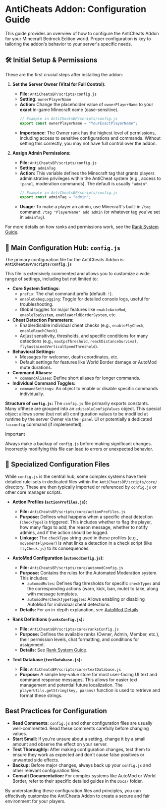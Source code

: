 # AntiCheats Addon: Configuration Guide

This guide provides an overview of how to configure the AntiCheats Addon for your Minecraft Bedrock Edition world. Proper configuration is key to tailoring the addon's behavior to your server's specific needs.

## 🛠️ Initial Setup & Permissions

These are the first crucial steps after installing the addon:

1.  **Set the Server Owner (Vital for Full Control):**
    *   **File:** `AntiCheatsBP/scripts/config.js`
    *   **Setting:** `ownerPlayerName`
    *   **Action:** Change the placeholder value of `ownerPlayerName` to your **exact** in-game Minecraft name (case-sensitive).
        ```javascript
        // Example in AntiCheatsBP/scripts/config.js
        export const ownerPlayerName = "YourExactPlayerName";
        ```
    *   **Importance:** The Owner rank has the highest level of permissions, including access to sensitive configurations and commands. Without setting this correctly, you may not have full control over the addon.

2.  **Assign Admin Permissions:**
    *   **File:** `AntiCheatsBP/scripts/config.js`
    *   **Setting:** `adminTag`
    *   **Action:** This variable defines the Minecraft tag that grants players administrative privileges within the AntiCheat system (e.g., access to `!panel`, moderation commands). The default is usually `"admin"`.
        ```javascript
        // Example in AntiCheatsBP/scripts/config.js
        export const adminTag = "admin";
        ```
    *   **Usage:** To make a player an admin, use Minecraft's built-in `/tag` command:
        `/tag "PlayerName" add admin` (or whatever tag you've set in `adminTag`).

For more details on how ranks and permissions work, see the [Rank System Guide](RankSystem.md).

## 🔧 Main Configuration Hub: `config.js`

The primary configuration file for the AntiCheats Addon is:
**`AntiCheatsBP/scripts/config.js`**

This file is extensively commented and allows you to customize a wide range of settings, including but not limited to:

*   **Core System Settings:**
    *   `prefix`: The chat command prefix (default: `!`).
    *   `enableDebugLogging`: Toggle for detailed console logs, useful for troubleshooting.
    *   Global toggles for major features like `enableAutoMod`, `enableTpaSystem`, `enableWorldBorderSystem`, etc.
*   **Cheat Detection Parameters:**
    *   Enable/disable individual cheat checks (e.g., `enableFlyCheck`, `enableReachCheck`).
    *   Adjust sensitivity, thresholds, and specific conditions for many detections (e.g., `maxCpsThreshold`, `reachDistanceSurvival`, `flySustainedVerticalSpeedThreshold`).
*   **Behavioral Settings:**
    *   Messages for welcomer, death coordinates, etc.
    *   Default settings for features like World Border damage or AutoMod mute durations.
*   **Command Aliases:**
    *   `commandAliases`: Define short aliases for longer commands.
*   **Individual Command Toggles:**
    *   `commandSettings`: An object to enable or disable specific commands individually.

**Structure of `config.js`:**
The `config.js` file primarily exports constants. Many ofthese are grouped into an `editableConfigValues` object. This special object allows some (but not all) configuration values to be modified at runtime by the server Owner via the `!panel` UI or potentially a dedicated `!acconfig` command (if implemented).

> [!IMPORTANT]
> Always make a backup of `config.js` before making significant changes. Incorrectly modifying this file can lead to errors or unexpected behavior.

## 📄 Specialized Configuration Files

While `config.js` is the central hub, some complex systems have their detailed rule-sets in dedicated files within the `AntiCheatsBP/scripts/core/` directory. These are then typically imported or referenced by `config.js` or other core manager scripts.

*   **Action Profiles (`actionProfiles.js`):**
    *   **File:** `AntiCheatsBP/scripts/core/actionProfiles.js`
    *   **Purpose:** Defines what happens when a specific cheat detection (`checkType`) is triggered. This includes whether to flag the player, how many flags to add, the reason message, whether to notify admins, and if the action should be logged.
    *   **Linkage:** The `checkType` string used in these profiles (e.g., `movementFlyHover`) is what links a detection in a check script (like `flyCheck.js`) to its consequences.

*   **AutoMod Configuration (`automodConfig.js`):**
    *   **File:** `AntiCheatsBP/scripts/core/automodConfig.js`
    *   **Purpose:** Contains the rules for the Automated Moderation system. This includes:
        *   `automodRules`: Defines flag thresholds for specific `checkTypes` and the corresponding actions (warn, kick, ban, mute) to take, along with message templates.
        *   `automodPerCheckTypeToggles`: Allows enabling or disabling AutoMod for individual cheat detections.
    *   **Details:** For an in-depth explanation, see [AutoMod Details](AutoModDetails.md).

*   **Rank Definitions (`ranksConfig.js`):**
    *   **File:** `AntiCheatsBP/scripts/core/ranksConfig.js`
    *   **Purpose:** Defines the available ranks (Owner, Admin, Member, etc.), their permission levels, chat formatting, and conditions for assignment.
    *   **Details:** See [Rank System Guide](RankSystem.md).

*   **Text Database (`textDatabase.js`):**
    *   **File:** `AntiCheatsBP/scripts/core/textDatabase.js`
    *   **Purpose:** A simple key-value store for most user-facing UI text and command response messages. This allows for easier text management and potential future localization. The `playerUtils.getString(key, params)` function is used to retrieve and format these strings.

## Best Practices for Configuration

*   **Read Comments:** `config.js` and other configuration files are usually well-commented. Read these comments carefully before changing values.
*   **Start Small:** If you're unsure about a setting, change it by a small amount and observe the effect on your server.
*   **Test Thoroughly:** After making configuration changes, test them to ensure they work as expected and don't cause false positives or unwanted side effects.
*   **Backup:** Before major changes, always back up your `config.js` and other relevant configuration files.
*   **Consult Documentation:** For complex systems like AutoMod or World Border, refer to their specific detailed guides in the `Docs/` folder.

By understanding these configuration files and principles, you can effectively customize the AntiCheats Addon to create a secure and fair environment for your players.
